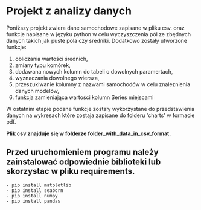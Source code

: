 # Projekt z analizy danych

Poniższy projekt zwiera dane samochodowe zapisane w pliku csv. oraz funkcje napisane w języku python w celu 
wyczyszczenia pól ze zbędnych danych takich jak puste pola czy średniki. Dodatkowo zostały utworzone funkcje:

1. obliczania wartości średnich, 
2. zmiany typu komórek, 
3. dodawana nowych kolumn do tabeli o dowolnych paramertach, 
4. wyznaczania dowolnego wiersza,
5. przeszukiwanie kolumny z nazwami samochodów w celu znaleznienia danych modelów,
6. funkcja zamieniająca wartości kolumn Series miejscami

W ostatnim etapie podane funkcje zostały wykorzystane do przedstawienia danych na wykresach które zostaja zapisane do folderu 'charts' w formacie pdf.

**Plik csv znajduje się w folderze folder_with_data_in_csv_format.**

## Przed uruchomieniem programu należy zainstalować odpowiednie biblioteki lub skorzystac w pliku requirements.
````
- pip install matplotlib
- pip install seaborn
- pip install numpy
- pip install pandas
````
